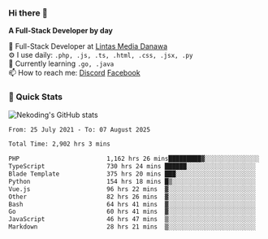 ### Hi there 👋

**A Full-Stack Developer by day**

🔭 Full-Stack Developer at [Lintas Media Danawa](https://www.lintasmediadanawa.com/)  
⚙️ I use daily: `.php, .js, .ts, .html, .css, .jsx, .py`  
🌱 Currently learning `.go, .java`  
📫 How to reach me: [Discord](https://discordapp.com/users/984448732999327766)  [Facebook](https://fb.me/tyvandi)  

### 🚀 Quick Stats  

![Nekoding's GitHub stats](https://github-readme-stats.vercel.app/api?username=nekoding&show_icons=true)

<!--START_SECTION:waka-->

```txt
From: 25 July 2021 - To: 07 August 2025

Total Time: 2,902 hrs 3 mins

PHP                        1,162 hrs 26 mins█████████▓░░░░░░░░░░░░░░░   38.95 %
TypeScript                 730 hrs 24 mins ██████░░░░░░░░░░░░░░░░░░░   24.47 %
Blade Template             375 hrs 20 mins ███░░░░░░░░░░░░░░░░░░░░░░   12.58 %
Python                     154 hrs 18 mins █▒░░░░░░░░░░░░░░░░░░░░░░░   05.17 %
Vue.js                     96 hrs 22 mins  ▓░░░░░░░░░░░░░░░░░░░░░░░░   03.23 %
Other                      82 hrs 26 mins  ▓░░░░░░░░░░░░░░░░░░░░░░░░   02.76 %
Bash                       64 hrs 41 mins  ▓░░░░░░░░░░░░░░░░░░░░░░░░   02.17 %
Go                         60 hrs 41 mins  ▓░░░░░░░░░░░░░░░░░░░░░░░░   02.03 %
JavaScript                 46 hrs 47 mins  ▒░░░░░░░░░░░░░░░░░░░░░░░░   01.57 %
Markdown                   28 hrs 21 mins  ▒░░░░░░░░░░░░░░░░░░░░░░░░   00.95 %
```

<!--END_SECTION:waka-->

<!--
**nekoding/nekoding** is a ✨ _special_ ✨ repository because its `README.md` (this file) appears on your GitHub profile.

Here are some ideas to get you started:

- 🔭 I’m currently working on ...
- 🌱 I’m currently learning ...
- 👯 I’m looking to collaborate on ...
- 🤔 I’m looking for help with ...
- 💬 Ask me about ...
- 📫 How to reach me: ...
- 😄 Pronouns: ...
- ⚡ Fun fact: ...
-->
